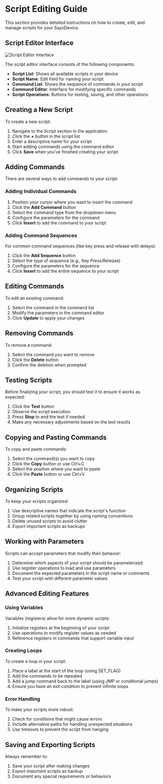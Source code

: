 # Script Editing Guide

This section provides detailed instructions on how to create, edit, and manage scripts for your SayoDevice.

## Script Editor Interface

![Script Editor Interface](img/script_editor.jpg)

The script editor interface consists of the following components:
- **Script List**: Shows all available scripts in your device
- **Script Name**: Edit field for naming your script
- **Command List**: Shows the sequence of commands in your script
- **Command Editor**: Interface for modifying specific commands
- **Script Operations**: Buttons for testing, saving, and other operations

## Creating a New Script

To create a new script:

1. Navigate to the Script section in the application
2. Click the **+** button in the script list
3. Enter a descriptive name for your script
4. Start adding commands using the command editor
5. Click **Save** when you've finished creating your script

## Adding Commands

There are several ways to add commands to your script:

### Adding Individual Commands

1. Position your cursor where you want to insert the command
2. Click the **Add Command** button
3. Select the command type from the dropdown menu
4. Configure the parameters for the command
5. Click **Insert** to add the command to your script

### Adding Command Sequences

For common command sequences (like key press and release with delays):

1. Click the **Add Sequence** button
2. Select the type of sequence (e.g., Key Press/Release)
3. Configure the parameters for the sequence
4. Click **Insert** to add the entire sequence to your script

## Editing Commands

To edit an existing command:

1. Select the command in the command list
2. Modify the parameters in the command editor
3. Click **Update** to apply your changes

## Removing Commands

To remove a command:

1. Select the command you want to remove
2. Click the **Delete** button
3. Confirm the deletion when prompted

## Testing Scripts

Before finalizing your script, you should test it to ensure it works as expected:

1. Click the **Test** button
2. Observe the script execution
3. Press **Stop** to end the test if needed
4. Make any necessary adjustments based on the test results

## Copying and Pasting Commands

To copy and paste commands:

1. Select the command(s) you want to copy
2. Click the **Copy** button or use Ctrl+C
3. Select the position where you want to paste
4. Click the **Paste** button or use Ctrl+V

## Organizing Scripts

To keep your scripts organized:

1. Use descriptive names that indicate the script's function
2. Group related scripts together by using naming conventions
3. Delete unused scripts to avoid clutter
4. Export important scripts as backups

## Working with Parameters

Scripts can accept parameters that modify their behavior:

1. Determine which aspects of your script should be parameterized
2. Use register operations to load and use parameters
3. Document the expected parameters in the script name or comments
4. Test your script with different parameter values

## Advanced Editing Features

### Using Variables

Variables (registers) allow for more dynamic scripts:

1. Initialize registers at the beginning of your script
2. Use operations to modify register values as needed
3. Reference registers in commands that support variable input

### Creating Loops

To create a loop in your script:

1. Place a label at the start of the loop (using SET_FLAG)
2. Add the commands to be repeated
3. Add a jump command back to the label (using JMP or conditional jumps)
4. Ensure you have an exit condition to prevent infinite loops

### Error Handling

To make your scripts more robust:

1. Check for conditions that might cause errors
2. Include alternative paths for handling unexpected situations
3. Use timeouts to prevent the script from hanging

## Saving and Exporting Scripts

Always remember to:

1. Save your script after making changes
2. Export important scripts as backup
3. Document any special requirements or behaviors